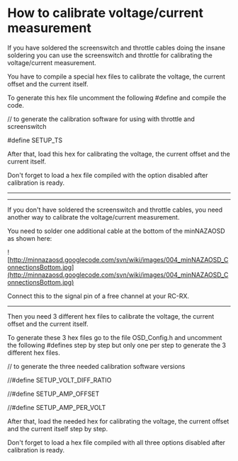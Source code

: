 # How to calibrate voltage/current measurement #


If you have soldered the screenswitch and throttle cables doing the insane soldering you can use the screenswitch and throttle for calibrating the voltage/current measurement.

You have to compile a special hex files to calibrate the voltage, the current offset and the current itself.

To generate this hex file uncomment the following #define and compile the code.

// to generate the calibration software for using with throttle and screenswitch

#define SETUP\_TS

After that, load this hex for calibrating the voltage, the current offset and the current itself.

Don't forget to load a hex file compiled with the option disabled after calibration is ready.


---


---


If you don't have soldered the screenswitch and throttle cables, you need another way to calibrate the voltage/current measurement.

You need to solder one additional cable at the bottom of the minNAZAOSD as shown here:

![http://minnazaosd.googlecode.com/svn/wiki/images/004_minNAZAOSD_ConnectionsBottom.jpg](http://minnazaosd.googlecode.com/svn/wiki/images/004_minNAZAOSD_ConnectionsBottom.jpg)

Connect this to the signal pin of a free channel at your RC-RX.


---


Then you need 3 different hex files to calibrate the voltage, the current offset and the current itself.

To generate these 3 hex files go to the file OSD\_Config.h and uncomment the following #defines step by step but only one per step to generate the 3 different hex files.

// to generate the three needed calibration software versions

//#define SETUP\_VOLT\_DIFF\_RATIO

//#define SETUP\_AMP\_OFFSET

//#define SETUP\_AMP\_PER\_VOLT

After that, load the needed hex for calibrating the voltage, the current offset and the current itself step by step.

Don't forget to load a hex file compiled with all three options disabled after calibration is ready.